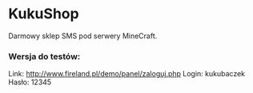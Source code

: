 # KukuShop
Darmowy sklep SMS pod serwery MineCraft.

### Wersja do testów:
Link: http://www.fireland.pl/demo/panel/zaloguj.php
Login: kukubaczek
Hasło: 12345
